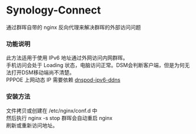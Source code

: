 # Synology-Connect
通过群晖自带的 nginx 反向代理来解决群晖的外部访问问题
### 功能说明
此方法适用于使用 IPv6 地址通过外网访问内网群晖。<br/>
手机访问会处于 Loading 状态，电脑访问正常。DSM会判断客户端，但是为何无法打开DSM移动端尚不清楚。<br/>
PPPOE 上网动态 IP 需要依赖 [dnspod-ipv6-ddns](https://github.com/thxplus/dnspod-ipv6-ddns)
### 安装方法
文件拷贝或创建在 /etc/nginx/conf.d 中 <br/>
然后执行 nginx -s stop 群晖会自动重启 nginx <br/>
刷新或重新访问地址。

